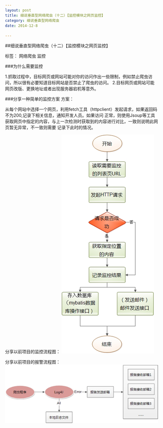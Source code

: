 ```yaml
---
layout: post
title: 细说垂直型网络爬虫（十二）【监控模块之网页监控】
category: 细说垂直型网络爬虫
date: 2014-12-8

---
```


##细说垂直型网络爬虫（十二）【监控模块之网页监控】

标签： 网络爬虫 监控

###为什么需要监控

1.抓取过程中，目标网页或网站可能对你的访问作出一些限制，例如禁止爬虫访问，所以很有必要知道目标网站是否禁止了爬虫的访问。
2.目标网页或网站可能网页改版、更换地址或者出现服务器宕机等意外。

###分享一种简单的监控方案
方案：
>
从每个网站中选择一个网页，利用fetch工具（httpclient）发起请求，如果返回码不为200,记录下相关信息，通知开发人员。如果访问
正常，则使用Jsoup等工具获取网页中指定的内容，与上一次检测时获取到的内容进行对比，一致则说明此网页暂无异常，不一致则需要
记录下此时的情况。

分享以前项目的监控流程图：
![爬虫程序报警流程图](/res/img/blogimg/8-13.jpg)

分享以前项目的报警流程图：
![爬虫程序报警流程图](/res/img/blogimg/spider_error.jpg)











